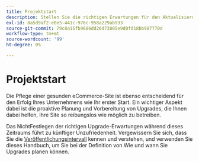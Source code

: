 ```yaml
---
title: Projektstart
description: Stellen Sie die richtigen Erwartungen für den Aktualisierungsprozess mit Ihren Adobe Commerce-Projektbeteiligten.
exl-id: 8a5d9af2-e0e5-441c-976c-958a229ab933
source-git-commit: 79c8a15fb9686dd26d73805e9d0fd18bb987770d
workflow-type: tm+mt
source-wordcount: '99'
ht-degree: 0%

---
```


# Projektstart

Die Pflege einer gesunden eCommerce-Site ist ebenso entscheidend für den Erfolg Ihres Unternehmens wie Ihr erster Start. Ein wichtiger Aspekt dabei ist die proaktive Planung und Vorbereitung von Upgrades, die Ihnen dabei helfen, Ihre Site so reibungslos wie möglich zu betreiben.

Das NichtFestlegen der richtigen Upgrade-Erwartungen während dieses Zeitraums führt zu künftiger Unzufriedenheit. Vergewissern Sie sich, dass Sie die [Veröffentlichungsintervall](https://experienceleague.adobe.com/en/docs/commerce-operations/release/planning/schedule) kennen und verstehen, und verwenden Sie dieses Handbuch, um Sie bei der Definition von Wie und wann Sie Upgrades planen können.
